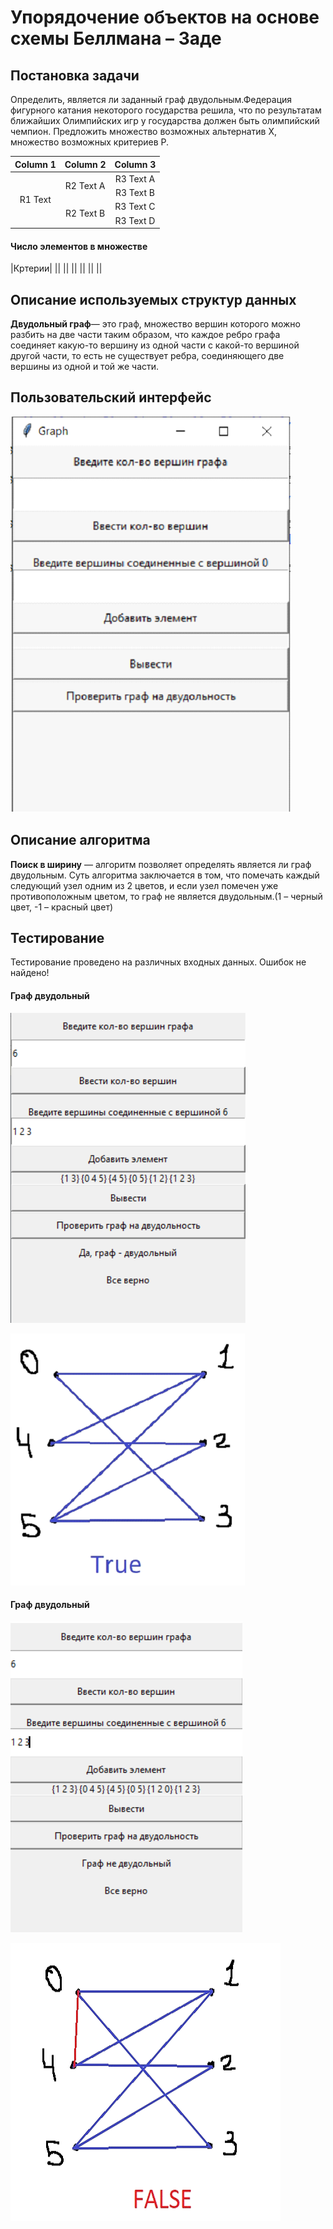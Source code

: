 # Упорядочение объектов на основе схемы Беллмана – Заде

## Постановка задачи

Определить, является ли заданный граф двудольным.Федерация фигурного катания некоторого государства решила, что по результатам ближайших Олимпийских игр у государства должен быть олимпийский чемпион. Предложить множество возможных альтернатив X, множество возможных критериев P.

<table>
    <thead>
        <tr>
            <th>Column 1</th>
            <th>Column 2</th>
            <th>Column 3</th>
        </tr>
    </thead>
    <tbody>
        <tr>
            <td rowspan=4 align="center">R1 Text</td>
            <td rowspan=2 align="center">R2 Text A</td>
            <td align="center">R3 Text A</td>
        </tr>
        <tr>
            <td align="center">R3 Text B</td>
        </tr>
        <tr>
            <td rowspan=2 align="center">R2 Text B</td>
            <td align="center">R3 Text C</td>
        </tr>
        <tr>
            <td align="center">R3 Text D</td>
        </tr>
    </tbody>
</table>

#### Число элементов в множестве

|Кртерии|
||
||
||
||
||
||


## Описание используемых структур данных

**Двудольный граф**— это граф, множество вершин которого можно разбить на две части таким образом, что каждое ребро графа соединяет какую-то вершину из одной части с какой-то вершиной другой части, то есть не существует ребра, соединяющего две вершины из одной и той же части.

## Пользовательский интерфейс

![alt tag](https://github.com/Basharov1210/Bipartite_graph/blob/main/img/Interface.png "Интерфейс")

## Описание алгоритма

**Поиск в ширину** — алгоритм позволяет определять является ли граф двудольным. Суть алгоритма заключается в том, что помечать каждый следующий узел одним из 2 цветов, и если узел помечен уже противоположным цветом, то граф не является двудольным.(1 – черный цвет, -1 – красный цвет)

## Тестирование

Тестирование проведено на различных входных данных. Ошибок не найдено!

#### Граф двудольный

![alt tag](https://github.com/Basharov1210/Bipartite_graph/blob/main/img/test_true.png "Тестирование граф-двудольный")

![alt tag](https://github.com/Basharov1210/Bipartite_graph/blob/main/img/true.png "Рисунок двудольного графа")

#### Граф двудольный

![alt tag](https://github.com/Basharov1210/Bipartite_graph/blob/main/img/test_false.png "Тестирование граф не двудольный")

![alt tag](https://github.com/Basharov1210/Bipartite_graph/blob/main/img/false.png "Рисунок не двудольного графа")

